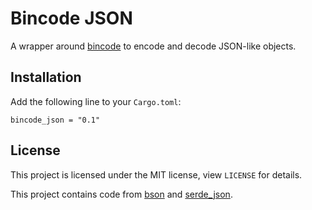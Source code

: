 # Bincode JSON
A wrapper around [bincode](https://github.com/bincode-org/bincode) to encode and decode
JSON-like objects.

## Installation
Add the following line to your `Cargo.toml`:
   
    bincode_json = "0.1"

## License
This project is licensed under the MIT license, view `LICENSE` for details.

This project contains code from [bson](https://github.com/mongodb/bson-rust)
and [serde_json](https://github.com/serde-rs/json).